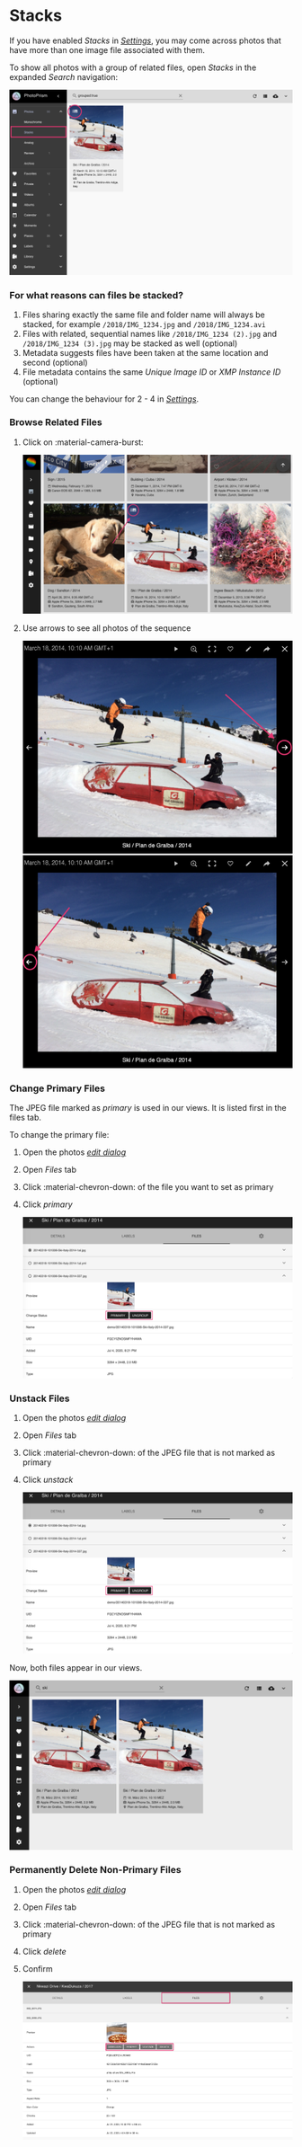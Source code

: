 # Stacks #

If you have enabled *Stacks* in [*Settings*](../settings/library.md), you may come across photos that have more than 
one image file associated with them.

To show all photos with a group of related files, open *Stacks* in the expanded *Search* navigation:

![Screenshot](img/stacks-1.png)

### For what reasons can files be stacked? ###

1. Files sharing exactly the same file and folder name will always be stacked, for example `/2018/IMG_1234.jpg` and `/2018/IMG_1234.avi`
2. Files with related, sequential names like `/2018/IMG_1234 (2).jpg` and `/2018/IMG_1234 (3).jpg` may be stacked as well (optional)
3. Metadata suggests files have been taken at the same location and second (optional)
4. File metadata contains the same *Unique Image ID* or *XMP Instance ID* (optional)
 
You can change the behaviour for 2 - 4 in [*Settings*](../settings/library.md).

### Browse Related Files ###

1. Click on :material-camera-burst:

    ![Screenshot](img/sequential1.png)
    
2. Use arrows to see all photos of the sequence

    ![Screenshot](img/sequential3.png) ![Screenshot](img/sequential4.png)
   

### Change Primary Files ###

The JPEG file marked as *primary* is used in our views. It is listed first in the files tab.

To change the primary file:

1. Open the photos [*edit dialog*](edit.md)

2. Open *Files* tab

3. Click :material-chevron-down: of the file you want to set as primary
        
4. Click *primary*

      ![Screenshot](img/group-3.png) 

### Unstack Files ###

1. Open the photos [*edit dialog*](edit.md)

2. Open *Files* tab

3. Click :material-chevron-down: of the JPEG file that is not marked as primary
        
4. Click *unstack*

      ![Screenshot](img/group-3.png)

Now, both files appear in our views.

![Screenshot](img/group-4.png)

### Permanently Delete Non-Primary Files ###

1. Open the photos [*edit dialog*](edit.md)

2. Open *Files* tab

3. Click :material-chevron-down: of the JPEG file that is not marked as primary
        
4. Click *delete*

5. Confirm

      ![Screenshot](img/group-5.png)